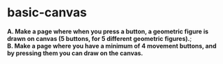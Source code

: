 # basic-canvas
<b>A. Make a page where when you press a button, a geometric figure is drawn on canvas (5 buttons, for 5 different geometric figures).</b>;
<br>
<b>B. Make a page where you have a minimum of 4 movement buttons, and by pressing them you can draw on the canvas.</b>
